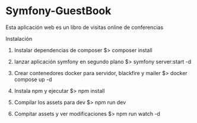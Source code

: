 # Symfony-GuestBook

Esta aplicación web es un libro de visitas online de conferencias

Instalación

1. Instalar dependencias de composer
$> composer install

2. lanzar aplicación symfony en segundo plano
$> symfony server:start -d

3. Crear contenedores docker para servidor, blackfire y mailer
$> docker compose up -d

4. Instala npm y ejecutar
$> npm install

5. Compilar los assets para dev
$> npm run dev

6. Compitar assets y ver modificaciones
$> npm run watch -d